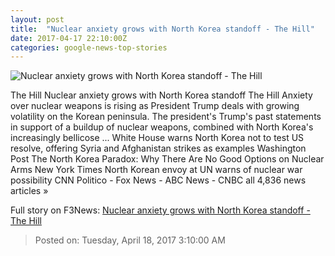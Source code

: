 ```yaml
---
layout: post
title:  "Nuclear anxiety grows with North Korea standoff - The Hill"
date: 2017-04-17 22:10:00Z
categories: google-news-top-stories
---
```


![Nuclear anxiety grows with North Korea standoff - The Hill](http://thehill.com/sites/default/files/article_images/donaldtrump_kimjongun_getty.jpg)

The Hill Nuclear anxiety grows with North Korea standoff The Hill Anxiety over nuclear weapons is rising as President Trump deals with growing volatility on the Korean peninsula. The president's Trump's past statements in support of a buildup of nuclear weapons, combined with North Korea's increasingly bellicose ... White House warns North Korea not to test US resolve, offering Syria and Afghanistan strikes as examples Washington Post The North Korea Paradox: Why There Are No Good Options on Nuclear Arms New York Times North Korean envoy at UN warns of nuclear war possibility CNN Politico - Fox News - ABC News - CNBC all 4,836 news articles »


Full story on F3News: [Nuclear anxiety grows with North Korea standoff - The Hill](http://www.f3nws.com/n/mTxFCJ)

> Posted on: Tuesday, April 18, 2017 3:10:00 AM
